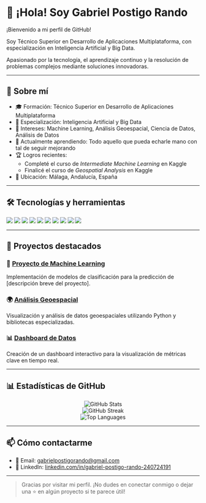 # 👋 ¡Hola! Soy Gabriel Postigo Rando

¡Bienvenido a mi perfil de GitHub! 

Soy Técnico Superior en Desarrollo de Aplicaciones Multiplataforma, con especialización en Inteligencia Artificial y Big Data. 

Apasionado por la tecnología, el aprendizaje continuo y la resolución de problemas complejos mediante soluciones innovadoras.

---

## 🚀 Sobre mí

- 🎓 Formación: Técnico Superior en Desarrollo de Aplicaciones Multiplataforma
- 🤖 Especialización: Inteligencia Artificial y Big Data
- 🧠 Intereses: Machine Learning, Análisis Geoespacial, Ciencia de Datos, Análisis de Datos
- 🌱 Actualmente aprendiendo: Todo aquello que pueda echarle mano con tal de seguir mejorando
- 🏆 Logros recientes:
  - Completé el curso de *Intermediate Machine Learning* en Kaggle
  - Finalicé el curso de *Geospatial Analysis* en Kaggle
- 📍 Ubicación: Málaga, Andalucía, España

---

## 🛠️ Tecnologías y herramientas

<p>
  <img src="https://img.shields.io/badge/-AWS-232F3E?style=flat-square&logo=amazon-aws&logoColor=white" />
  <img src="https://img.shields.io/badge/-Python-3776AB?style=flat-square&logo=python&logoColor=white" />
  <img src="https://img.shields.io/badge/-Git-F05032?style=flat-square&logo=git&logoColor=white" />
  <img src="https://img.shields.io/badge/-Docker-2496ED?style=flat-square&logo=docker&logoColor=white" />
  <img src="https://img.shields.io/badge/-Java-007396?style=flat-square&logo=java&logoColor=white" />
  <img src="https://img.shields.io/badge/-NumPy-013243?style=flat-square&logo=numpy&logoColor=white" />
  <img src="https://img.shields.io/badge/-Pandas-150458?style=flat-square&logo=pandas&logoColor=white" />
  <img src="https://img.shields.io/badge/-SQL-4479A1?style=flat-square&logo=postgresql&logoColor=white" />
  <img src="https://img.shields.io/badge/-HTML5-E34F26?style=flat-square&logo=html5&logoColor=white" />
  <img src="https://img.shields.io/badge/-CSS3-1572B6?style=flat-square&logo=css3&logoColor=white" />
</p>


---

## 📂 Proyectos destacados

### 🧠 [Proyecto de Machine Learning](https://github.com/gabrielpostigo/proyecto-ml)
Implementación de modelos de clasificación para la predicción de [descripción breve del proyecto].

### 🌍 [Análisis Geoespacial](https://github.com/gabrielpostigo/analisis-geoespacial)
Visualización y análisis de datos geoespaciales utilizando Python y bibliotecas especializadas.

### 📊 [Dashboard de Datos](https://github.com/gabrielpostigo/dashboard-datos)
Creación de un dashboard interactivo para la visualización de métricas clave en tiempo real.

---

## 📊 Estadísticas de GitHub

<p align="center">
  <img src="https://github-readme-stats.vercel.app/api?username=gabrielpostigo&show_icons=true&theme=tokyonight" alt="GitHub Stats" />
  <br />
  <img src="https://github-readme-streak-stats.herokuapp.com/?user=gabrielpostigo&theme=tokyonight" alt="GitHub Streak" />
  <br />
  <img src="https://github-readme-stats.vercel.app/api/top-langs/?username=gabrielpostigo&layout=compact&theme=tokyonight" alt="Top Languages" />
</p>

---

## 📫 Cómo contactarme

- 📧 Email: [gabrielpostigorando@gmail.com](mailto:gabrielpostigorando@gmail.com)
- 💼 LinkedIn: [linkedin.com/in/gabriel-postigo-rando-240724191](https://www.linkedin.com/in/gabriel-postigo-rando-240724191/)


---

> Gracias por visitar mi perfil. ¡No dudes en conectar conmigo o dejar una ⭐ en algún proyecto si te parece útil!

